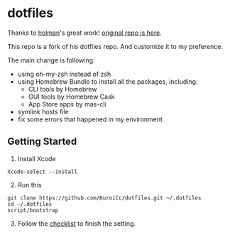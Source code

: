 # dotfiles

Thanks to [holman](https://github.com/holman)'s great work! [original repo is here](https://github.com/holman/dotfiles).

This repo is a fork of his dotfiles repo. And customize it to my preference.

The main change is following:
  - using oh-my-zsh instead of zsh
  - using Homebrew Bundle to install all the packages, including:
    - CLI tools by Homebrew
    - GUI tools by Homebrew Cask
    - App Store apps by mas-cli
  - symlink hosts file 
  - fix some errors that happened in my environment

## Getting Started
1. Install Xcode
```shell
Xcode-select --install
```
2. Run this
```shell
git clone https://github.com/KuroiCc/dotfiles.git ~/.dotfiles
cd ~/.dotfiles
script/bootstrap
```
3. Follow the [checklist]() to finish the setting.
